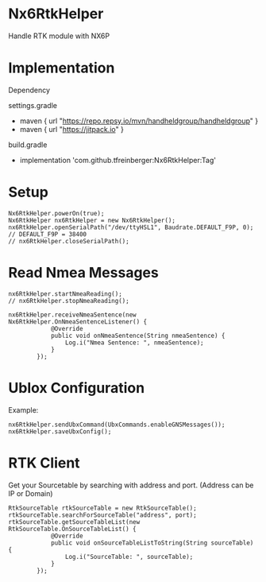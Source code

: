 # Nx6RtkHelper
Handle RTK module with NX6P


# Implementation
Dependency

settings.gradle
  - maven { url "https://repo.repsy.io/mvn/handheldgroup/handheldgroup" }
  - maven { url "https://jitpack.io" }

build.gradle
- implementation 'com.github.tfreinberger:Nx6RtkHelper:Tag'


# Setup
```
Nx6RtkHelper.powerOn(true);
Nx6RtkHelper nx6RtkHelper = new Nx6RtkHelper();
nx6RtkHelper.openSerialPath("/dev/ttyHSL1", Baudrate.DEFAULT_F9P, 0);  // DEFAULT_F9P = 38400
// nx6RtkHelper.closeSerialPath();
```

# Read Nmea Messages
```
nx6RtkHelper.startNmeaReading();
// nx6RtkHelper.stopNmeaReading();

nx6RtkHelper.receiveNmeaSentence(new Nx6RtkHelper.OnNmeaSentenceListener() {
            @Override
            public void onNmeaSentence(String nmeaSentence) {
                Log.i("Nmea Sentence: ", nmeaSentence);
            }
        });
```

# Ublox Configuration
Example:
```
nx6RtkHelper.sendUbxCommand(UbxCommands.enableGNSMessages());
nx6RtkHelper.saveUbxConfig();
```

# RTK Client
Get your Sourcetable by searching with address and port. (Address can be IP or Domain)
```
RtkSourceTable rtkSourceTable = new RtkSourceTable();
rtkSourceTable.searchForSourceTable("address", port);
rtkSourceTable.getSourceTableList(new RtkSourceTable.OnSourceTableList() {
            @Override
            public void onSourceTableListToString(String sourceTable) {
                Log.i("SourceTable: ", sourceTable);
            }
        });
